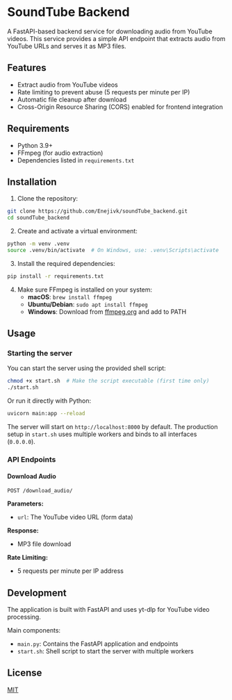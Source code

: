 # SoundTube Backend

A FastAPI-based backend service for downloading audio from YouTube videos. This service provides a simple API endpoint that extracts audio from YouTube URLs and serves it as MP3 files.

## Features

- Extract audio from YouTube videos
- Rate limiting to prevent abuse (5 requests per minute per IP)
- Automatic file cleanup after download
- Cross-Origin Resource Sharing (CORS) enabled for frontend integration

## Requirements

- Python 3.9+
- FFmpeg (for audio extraction)
- Dependencies listed in `requirements.txt`

## Installation

1. Clone the repository:

```bash
git clone https://github.com/Enejivk/soundTube_backend.git
cd soundTube_backend
```

2. Create and activate a virtual environment:

```bash
python -m venv .venv
source .venv/bin/activate  # On Windows, use: .venv\Scripts\activate
```

3. Install the required dependencies:

```bash
pip install -r requirements.txt
```

4. Make sure FFmpeg is installed on your system:
   - **macOS**: `brew install ffmpeg`
   - **Ubuntu/Debian**: `sudo apt install ffmpeg`
   - **Windows**: Download from [ffmpeg.org](https://ffmpeg.org/download.html) and add to PATH

## Usage

### Starting the server

You can start the server using the provided shell script:

```bash
chmod +x start.sh  # Make the script executable (first time only)
./start.sh
```

Or run it directly with Python:

```bash
uvicorn main:app --reload
```

The server will start on `http://localhost:8000` by default. The production setup in `start.sh` uses multiple workers and binds to all interfaces (`0.0.0.0`).

### API Endpoints

#### Download Audio

```
POST /download_audio/
```

**Parameters:**

- `url`: The YouTube video URL (form data)

**Response:**

- MP3 file download

**Rate Limiting:**

- 5 requests per minute per IP address

## Development

The application is built with FastAPI and uses yt-dlp for YouTube video processing.

Main components:

- `main.py`: Contains the FastAPI application and endpoints
- `start.sh`: Shell script to start the server with multiple workers

## License

[MIT](LICENSE)
